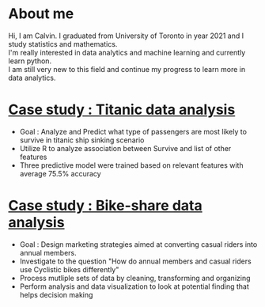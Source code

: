 # About me

Hi, I am Calvin. I graduated from University of Toronto in year 2021 and I study statistics and mathematics.<br/>
I'm really interested in data analytics and machine learning and currently learn python. <br/>
I am still very new to this field and continue my progress to learn more in data analytics.

# [Case study : Titanic data analysis](https://github.com/CaIvin-Chiu/Titanic_Project)
* Goal : Analyze and Predict what type of passengers are most likely to survive in titanic ship sinking scenario
* Utilize R to analyze association between Survive and list of other features
* Three predictive model were trained based on relevant features with average 75.5% accuracy


# [Case study : Bike-share data analysis](https://github.com/CaIvin-Chiu/Bike-share-data-analysis)
* Goal : Design marketing strategies aimed at converting casual riders into annual members.
* Investigate to the question "How do annual members and casual riders use Cyclistic bikes differently"
* Process mutliple sets of data by cleaning, transforming and organizing
* Perform analysis and data visualization to look at potential finding that helps decision making

